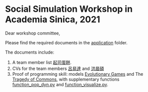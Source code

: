 # Social Simulation Workshop in Academia Sinica, 2021

Dear workshop committee,

Please find the required documents in the [application](./application) folder.

The documents include:

1. A team member list [起司蛋餅](./application/起司蛋餅.xlsx).
2. CVs for the team members [呂易達](./application/呂易達.pdf) and [洪晨碩](./application/洪晨碩.pdf)
3. Proof of programming skill: models [Evolutionary Games](./application/hawk_dove.py) and The [Tragedy of Commons](./application/tragedy_of_commons.py), with supplementary functions [function_pop_dyn.py](./application/function_pop_dyn.py) and [function_visualize.py](./application/function_visualize.py).
